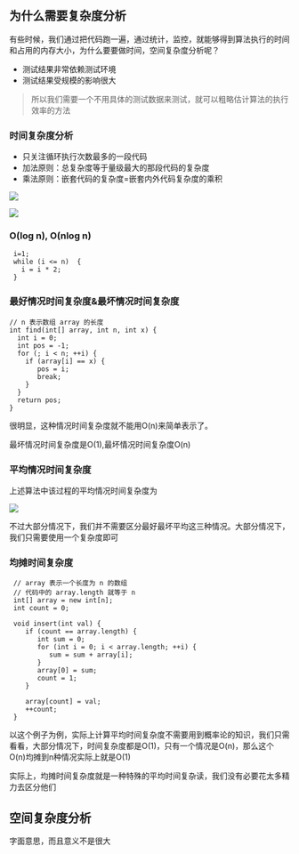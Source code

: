 ## 为什么需要复杂度分析

有些时候，我们通过把代码跑一遍，通过统计，监控，就能够得到算法执行的时间和占用的内存大小，为什么要要做时间，空间复杂度分析呢？

* 测试结果非常依赖测试环境
* 测试结果受规模的影响很大

> 所以我们需要一个不用具体的测试数据来测试，就可以粗略估计算法的执行效率的方法 

### 时间复杂度分析

* 只关注循环执行次数最多的一段代码
* 加法原则：总复杂度等于量级最大的那段代码的复杂度
* 乘法原则：嵌套代码的复杂度=嵌套内外代码复杂度的乘积

![](https://static001.geekbang.org/resource/image/37/0a/3723793cc5c810e9d5b06bc95325bf0a.jpg)

![](https://static001.geekbang.org/resource/image/49/04/497a3f120b7debee07dc0d03984faf04.jpg)

### O(log n), O(nlog n)

```
 i=1;
 while (i <= n)  {
   i = i * 2;
 }

```

### 最好情况时间复杂度&最坏情况时间复杂度

```
// n 表示数组 array 的长度
int find(int[] array, int n, int x) {
  int i = 0;
  int pos = -1;
  for (; i < n; ++i) {
    if (array[i] == x) {
       pos = i;
       break;
    }
  }
  return pos;
}

```

很明显，这种情况时间复杂度就不能用O(n)来简单表示了。

最坏情况时间复杂度是O(1),最坏情况时间复杂度O(n)

### 平均情况时间复杂度

上述算法中该过程的平均情况时间复杂度为

![](https://static001.geekbang.org/resource/image/36/7f/36c0aabdac69032f8a43368f5e90c67f.jpg)

不过大部分情况下，我们并不需要区分最好最坏平均这三种情况。大部分情况下，我们只需要使用一个复杂度即可

### 均摊时间复杂度

```
 // array 表示一个长度为 n 的数组
 // 代码中的 array.length 就等于 n
 int[] array = new int[n];
 int count = 0;
 
 void insert(int val) {
    if (count == array.length) {
       int sum = 0;
       for (int i = 0; i < array.length; ++i) {
          sum = sum + array[i];
       }
       array[0] = sum;
       count = 1;
    }

    array[count] = val;
    ++count;
 }
```

以这个例子为例，实际上计算平均时间复杂度不需要用到概率论的知识，我们只需看看，大部分情况下，时间复杂度都是O(1)，只有一个情况是O(n)，那么这个O(n)均摊到n种情况实际上就是O(1)

实际上，均摊时间复杂度就是一种特殊的平均时间复杂读，我们没有必要花太多精力去区分他们

## 空间复杂度分析

字面意思，而且意义不是很大



